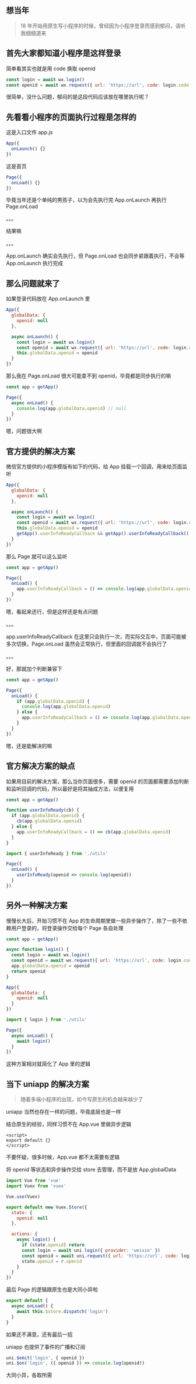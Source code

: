 ## 想当年

> 18 年开始用原生写小程序的时候，曾经因为小程序登录而感到郁闷，请听我细细道来

## 首先大家都知道小程序是这样登录

简单看其实也就是用 code 换取 openid

```js
const login = await wx.login()
const openid = await wx.request({ url: 'https://url', code: login.code })
```

很简单，没什么问题，郁闷的是这段代码应该放在哪里执行呢？

## 先看看小程序的页面执行过程是怎样的

这是入口文件 app.js

```js
App({
  onLaunch() {}
})
```

这是首页

```js
Page({
  onLoad() {}
})
```

毕竟当年还是个单纯的男孩子，以为会先执行完 App.onLaunch 再执行 Page.onLoad

。。。

结果嘛

。。。

App.onLaunch 确实会先执行，但 Page.onLoad 也会同步紧跟着执行，不会等 App.onLaunch 执行完成

## 那么问题就来了

如果登录代码放在 App.onLaunch 里

```js
App({
  globalData: {
    openid: null
  },

  async onLaunch() {
    const login = await wx.login()
    const openid = await wx.request({ url: 'https://url', code: login.code })
    this.globalData.openid = openid
  }
})
```

那么我在 Page.onLoad 很大可能拿不到 openid，毕竟都是同步执行的嘛

```js
const app = getApp()

Page({
  async onLoad() {
    console.log(app.globalData.openid) // null
  }
})
```

嗯，问题很大啊

## 官方提供的解决方案

微信官方提供的小程序模版有如下的代码，给 App 挂载一个回调，用来给页面监听

```js
App({
  globalData: {
    openid: null
  },

  async onLaunch() {
    const login = await wx.login()
    const openid = await wx.request({ url: 'https://url', code: login.code })
    this.globalData.openid = openid
    getApp().userInfoReadyCallback && getApp().userInfoReadyCallback()
  }
})
```

那么 Page 就可以这么监听

```js
const app = getApp()

Page({
  onLoad() {
    app.userInfoReadyCallback = () => console.log(app.globalData.openid)
  }
})
```

嗯，看起来还行，但是这样还是有点问题

。。。

app.userInfoReadyCallback 在这里只会执行一次，而实际交互中，页面可能被多次切换，Page.onLoad 虽然会正常执行，但里面的回调就不会执行了

。。。

好，那就加个判断兼容下

```js
const app = getApp()

Page({
  onLoad() {
    if (app.globalData.openid) {
      console.log(app.globalData.openid)
    } else {
      app.userInfoReadyCallback = () => console.log(app.globalData.openid)
    }
  }
})
```

嗯，还是能解决的嘛

## 官方解决方案的缺点

如果用目前的解决方案，那么当你页面很多，需要 openid 的页面都需要添加判断和监听回调的代码，所以最好是将其抽成方法，以便复用

```js
const app = getApp()

function userInfoReady(cb) {
  if (app.globalData.openid) {
    cb(app.globalData.openid)
  } else {
    app.userInfoReadyCallback = () => cb(app.globalData.openid)
  }
}
```

```js
import { userInfoReady } from './utils'

Page({
  onLoad() {
    userInfoReady(openid => console.log(openid))
  }
})
```

## 另外一种解决方案

慢慢长大后，开始习惯不在 App 的生命周期里做一些异步操作了，除了一些不依赖用户登录的，将登录操作交给每个 Page 各自处理

```js
const app = getApp()

async function login() {
  const login = await wx.login()
  const openid = await wx.request({ url: 'https://url', code: login.code })
  app.globalData.openid = openid
  return openid
}
```

```js
App({
  globalData: {
    openid: null
  }
})
```

```js
import { login } from './utils'

Page({
  async onLoad() {
    await login()
  }
})
```

这种方案相对就简化了 App 里的逻辑

## 当下 uniapp 的解决方案

>  随着多端小程序的出现，如今写原生的机会越来越少了

uniapp 当然也存在一样的问题，毕竟底层也是一样

结合原生的经验，同样习惯不在 App.vue 里做异步逻辑

```vue
<script>
export default {}
</script>
```

不要怀疑，很多时候，App.vue 都不太需要有逻辑

将 openid 等状态和异步操作交给 store 去管理，而不是放 App.globalData

```js
import Vue from 'vue'
import Vuex from 'vuex'

Vue.use(Vuex)

export default new Vuex.Store({
  state: {
    openid: null
  },

  actions: {
    async login() {
      if (state.openid) return
      const login = await uni.login({ provider: 'weixin' })
      const openid = await uni.request({ url: 'https://url', code: login.code })
      state.openid = r.openid
    }
  }
})
```

最后 Page 的逻辑跟原生也是大同小异啦

```js
export default {
  async onLoad() {
    await this.$store.dispatch('login')
  }
}
```

如果还不满意，还有最后一招

uniapp 也提供了事件的广播和订阅

```js
uni.$emit('login', { openid })
uni.$on('login', ({ openid }) => console.log(openid))
```

大同小异，各取所需
